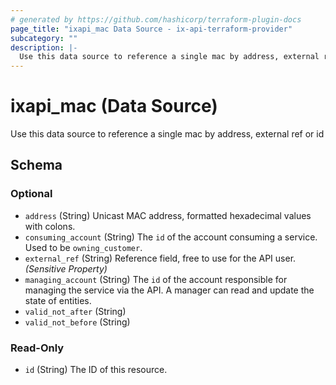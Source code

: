 ```yaml
---
# generated by https://github.com/hashicorp/terraform-plugin-docs
page_title: "ixapi_mac Data Source - ix-api-terraform-provider"
subcategory: ""
description: |-
  Use this data source to reference a single mac by address, external ref or id
---
```


# ixapi_mac (Data Source)

Use this data source to reference a single mac by address, external ref or id



<!-- schema generated by tfplugindocs -->
## Schema

### Optional

- `address` (String) Unicast MAC address, formatted hexadecimal values with colons.
- `consuming_account` (String) The `id` of the account consuming a service.  Used to be `owning_customer`.
- `external_ref` (String) Reference field, free to use for the API user. *(Sensitive Property)*
- `managing_account` (String) The `id` of the account responsible for managing the service via the API. A manager can read and update the state of entities.
- `valid_not_after` (String)
- `valid_not_before` (String)

### Read-Only

- `id` (String) The ID of this resource.


